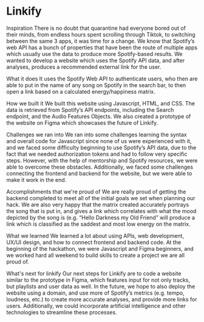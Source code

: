 # Linkify
Inspiration
There is no doubt that quarantine had everyone bored out of their minds, from endless hours spent scrolling through Tiktok, to switching between the same 3 apps, it was time for a change. We know that Spotify’s web API has a bunch of properties that have been the route of multiple apps which usually use the data to produce more Spotify-based results. We wanted to develop a website which uses the Spotify API data, and after analyses, produces a recommended external link for the user. 

What it does
It uses the Spotify Web API to authenticate users, who then are able to put in the name of any song on Spotify in the search bar, to then open a link based on a calculated energy/happiness matrix. 

How we built it
We built this website using Javascript, HTML, and CSS. The data is retrieved from Spotify’s API endpoints, including the Search endpoint, and the Audio Features Objects. We also created a prototype of the website on Figma which showcases the future of Linkify. 

Challenges we ran into
We ran into some challenges learning the syntax and overall code for Javascript since none of us were experienced with it, and we faced some difficulty beginning to use Spotify’s API data, due to the fact that we needed authorization tokens and had to follow very specific steps. However, with the help of mentorship and Spotify resources, we were able to overcome these obstacles. Additionally, we faced some challenges connecting the frontend and backend for the website, but we were able to make it work in the end.

Accomplishments that we're proud of
We are really proud of getting the backend completed to meet all of the initial goals we set when planning our hack. We are also very happy that the matrix created accurately portrays the song that is put in, and gives a link which correlates with what the mood depicted by the song is (e.g. “Hello Darkness my Old Friend” will produce a link which is classified as the saddest and most low energy on the matrix. 

What we learned
We learned a lot about using APIs, web development, UX/UI design, and how to connect frontend and backend code. At the beginning of the hackathon, we were Javascript and Figma beginners, and we worked hard all weekend to build skills to create a project we are all proud of. 

What's next for linkify
Our next steps for Linkify are to code a website similar to the prototype in Figma, which features input for not only tracks, but playlists and user data as well. In the future, we hope to also deploy the website using a domain, and use more of Spotify’s metrics (e.g. tempo, loudness, etc.) to create more accurate analyses, and provide more links for users. Additionally, we could incorporate artificial intelligence and other technologies to streamline these processes. 


